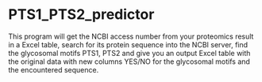 # PTS1_PTS2_predictor
This program will get the NCBI access number from your proteomics result in a  Excel table, search for its protein sequence into the NCBI server, find the  glycosomal motifs PTS1, PTS2 and give you an output Excel table with the  original data with new columns YES/NO for the glycosomal motifs and the encountered sequence.
